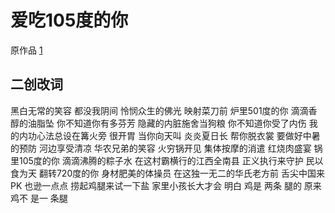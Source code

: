 # 爱吃105度的你

原作品 [1]

## 二创改词

黑白无常的笑容 都没我阴间
怜悯众生的佛光 映射菜刀前
炉里501度的你 滴滴香醇的油脂坠
你不知道你有多芬芳 隐藏的内脏施舍当狗粮
你不知道你受了内伤 我的内功心法总设在篝火旁
很开胃 当你向天叫 炎炎夏日长 帮你脱衣裳 要做好中暑的预防 河边享受清凉
华农兄弟的笑容 火穷锅开见
集体按摩的消遣 红烧肉盛宴
锅里105度的你 滴滴沸腾的粽子水
在这村霸横行的江西全南县 正义执行来守护 民以食为天
翻转720度的你  身材肥美的体操员
在这独一无二的华氏老方前 舌尖中国来PK 也逊一点点
捞起鸡腿来试一下盐 家里小孩长大才会
明白 鸡是 两条 腿的
原来 鸡不 是一 条腿

[1]: https://www.bilibili.com/video/BV1bw411Z79K?from=search&seid=10799692491231741977
